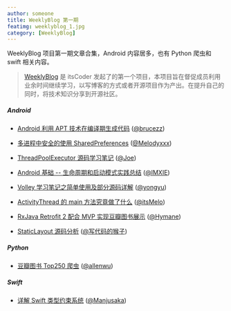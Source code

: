 ```yaml
---
author: someone
title: WeeklyBlog 第一期
featimg: weeklyblog_1.jpg
category: [WeeklyBlog]
---
```



WeeklyBlog 项目第一期文章合集，Android 内容居多，也有 Python 爬虫和 swift 相关内容。

>[WeeklyBlog](https://github.com/itsCoder/weeklyblog) 是 itsCoder 发起了的第一个项目，本项目旨在督促成员利用业余时间继续学习，以写博客的方式或者开源项目作为产出。在提升自己的同时，将技术知识分享到开源社区。

##### Android
- [Android 利用 APT 技术在编译期生成代码](http://brucezz.itscoder.com/articles/2016/08/06/use-apt-in-android/) ([@brucezz](https://github.com/brucezz))

- [多进程中安全的使用 SharedPreferences](http://melodyxxx.com/2016/08/04/%E5%A4%9A%E8%BF%9B%E7%A8%8B%E4%B8%AD%E5%AE%89%E5%85%A8%E7%9A%84%E4%BD%BF%E7%94%A8SharedPreferences/) ([@Melodyxxx](https://github.com/melodyxxx))

- [ThreadPoolExecutor 源码学习笔记](http://extremej.itscoder.com/threadpoolexecutor_source/) ([@Joe](https://github.com/JoeSteven))

- [Android 基础 -- 生命周期和启动模式实践总结](http://imxie.cc/2016/07/21/Activity-lifecycle-launchmode/) ([@IMXIE](https://github.com/xcc3641))

- [Volley 学习笔记之简单使用及部分源码详解](http://yongyu.itscoder.com/2016/08/07/yongyu_20160803_volley_use_and_source_code_study/) ([@yongyu](https://github.com/yongyu0102))

- [ActivityThread 的 main 方法究竟做了什么](https://itsmelo.github.io/2016/07/28/ActivityThread%E7%9A%84main%E6%96%B9%E6%B3%95%E7%A9%B6%E7%AB%9F%E5%81%9A%E4%BA%86%E4%BB%80%E4%B9%88%EF%BC%9F/) ([@itsMelo](https://github.com/itsMelo))

- [RxJava Retrofit 2 配合 MVP 实现豆瓣图书展示](https://github.com/itsCoder/weeklyblog/blob/master/phase_1_20160807/hymane_20160806_douban_book_with_rxjava_retrofit2_MVP.md) ([@Hymane](https://github.com/Hymanme))

- [StaticLayout 源码分析](http://jaeger.itscoder.com/android/2016/08/05/staticlayout-source-analyse.html) ([@写代码的猴子](https://github.com/laobie))

##### Python
- [豆瓣图书 Top250 爬虫](http://allenwu.itscoder.com/2016/08/17/DouBan-Spider/) ([@allenwu](https://github.com/wuchangfeng))

##### Swift
- [详解 Swift 类型约束系统](http://manjusaka.itscoder.com/2016/08/02/%E8%AF%A6%E8%A7%A3Swift%E7%9A%84%E7%B1%BB%E5%9E%8B%E6%A3%80%E6%9F%A5%E5%99%A8/) ([@Manjusaka](https://github.com/Zheaoli))
